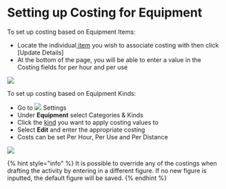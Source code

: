 # Setting up Costing for Equipment

To set up costing based on Equipment Items:

* Locate the individual[ item](../../equipment-management/equipment-items/) you wish to associate costing with then click \[Update Details\]
* At the bottom of the page, you will be able to enter a value in the Costing fields for per hour and per use

![](../../.gitbook/assets/equipment-items-costing.gif)

To set up costing based on Equipment Kinds:

* Go to ![](https://support.d4h.org/desk/file/10302050/image.png) Settings
* Under **Equipment** select Categories & Kinds
* Click the [kind](../../equipment-management/untitled/) you want to apply costing values to
* Select **Edit** and enter the appropriate costing
* Costs can be set Per Hour, Per Use and Per Distance 

![](../../.gitbook/assets/equipment-kinds-costing.gif)

{% hint style="info" %}
It is possible to override any of the costings when drafting the activity by entering in a different figure. If no new figure is inputted, the default figure will be saved.
{% endhint %}

